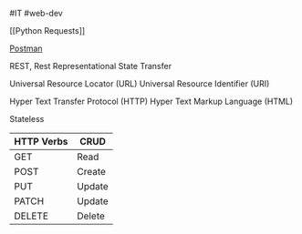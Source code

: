 #IT #web-dev 

[[Python Requests]]

[Postman](https://www.postman.com/)

REST, Rest Representational State Transfer

Universal Resource Locator (URL)
Universal Resource Identifier (URI)

Hyper Text Transfer Protocol (HTTP)
Hyper Text Markup Language (HTML)

Stateless

|HTTP Verbs|CRUD|
|--|--|
|GET|Read|
|POST|Create|
|PUT|Update|
|PATCH|Update|
|DELETE|Delete|
